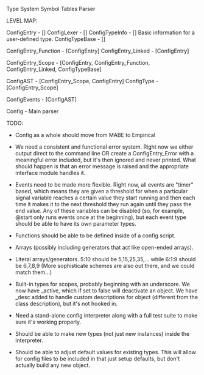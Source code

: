 Type System
Symbol Tables
Parser

LEVEL MAP:

ConfigEntry          - []
ConfigLexer          - []
ConfigTypeInfo       - [] Basic information for a user-defined type.
ConfigTypeBase       - []

ConfigEntry_Function - [ConfigEntry]
ConfigEntry_Linked   - [ConfigEntry]

ConfigEntry_Scope    - [ConfigEntry, ConfigEntry_Function, ConfigEntry_Linked, ConfigTypeBase]

ConfigAST            - [ConfigEntry_Scope, ConfigEntry]
ConfigType           - [ConfigEntry_Scope]

ConfigEvents         - [ConfigAST]

Config               - Main parser


TODO:

* Config as a whole should move from MABE to Empirical

* We need a consistent and functional error system.
Right now we either output direct to the command line OR create a ConfigEntry_Error
with a meaningful error included, but it's then ignored and never printed.
What should happen is that an error message is raised and the appropriate interface
module handles it.

* Events need to be made more flexible.
Right now, all events are "timer" based, which means they are given a threshold for
when a particular signal variable reaches a certain value they start running and then
each time it makes it to the next threshold they run again until they pass the end
value.  Any of these variables can be disabled (so, for example, @start only runs
events once at the beginning), but each event type should be able to have its own
parameter types.

* Functions should be able to be defined inside of a config script.

* Arrays (possibly including generators that act like open-ended arrays).

* Literal arrays/generators.
5:10 should be 5,15,25,35,... while 6:1:9 should be 6,7,8,9
(More sophisticate schemes are also out there, and we could match them...)

* Built-in types for scopes, probably beginning with an underscore.
We now have _active, which if set to false will deactivate an object.  We have _desc 
added to handle custom descriptions for object (different from the class description),
but it's not hooked in.

* Need a stand-alone config interpreter along with a full test suite to make sure it's
working properly.

* Should be able to make new types (not just new instances) inside the interpreter.

* Should be able to adjust default values for existing types.  This will allow for config
files to be included in that just setup defaults, but don't actually build any new object.
